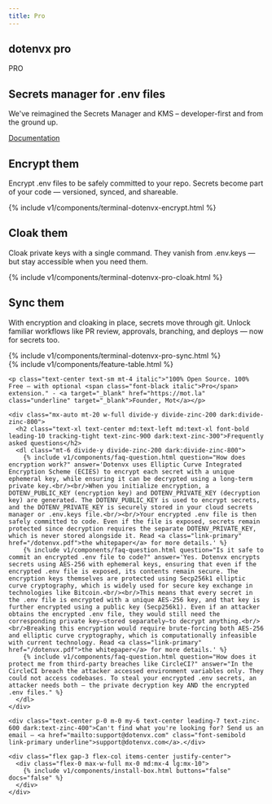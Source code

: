 ```yaml
---
title: Pro
---
```


<section class="w-full max-w-5xl mx-auto px-6 mt-10">
  <div class="flex gap-3 h-full flex-col items-center justify-center">
    <div class="flex gap-1.5 text-center leading-relaxed">
      <h1 class="font-bold tracking-tight leading-none text-zinc-950 dark:text-zinc-50 text-2xl py-1">dotenvx <span class="hidden">pro</span></h1>
      <div class="inline-block bg-[#ECD53F] text-black font-bold px-2.5 py-1 text-lg italic rounded-sm">PRO</div>
    </div>
  </div>
  <h2 class="my-5 text-center text-5xl sm:text-6xl md:text-7xl lg:text-8xl font-bold tracking-tight leading-none text-zinc-950 dark:text-[#ECD53F]">Secrets manager for .env files</h2>
  <p class="mx-auto mt-3 max-w-3xl text-center text-md md:text-lg text-zinc-600 leading-2 mb-6">We've reimagined the Secrets Manager and KMS – developer-first and from the ground up.</p>
  <p class="text-center">
    <a href="/docs/pro" class="flex flex-col gap-2"><span class="link-primary font-semibold underline">Documentation</span></a>
  </p>
</section>

<section class="w-full max-w-5xl mx-auto px-6 my-20 md:my-32">
  <div class="flex gap-10 h-full flex-col md:flex-row items-center justify-center">
    <div class="flex-1">
      <!--<h2 class="my-5 text-center md:text-start text-5xl lg:text-6xl font-bold tracking-tight leading-none text-zinc-950 dark:text-zinc-50">Encrypt your env files</h2>-->
      <h2 class="my-5 text-center md:text-start text-5xl lg:text-6xl font-bold tracking-tight leading-none text-zinc-950 dark:text-zinc-50">Encrypt them</h2>
      <p class="text-center md:text-start leading-relaxed text-md md:text-lg">Encrypt <span class="btick">.env</span> files to be safely committed to your repo. Secrets become part of your code — versioned, synced, and shareable.</p>
    </div>
    <div class="flex-1 min-w-0 w-full">
      {% include v1/components/terminal-dotenvx-encrypt.html %}
    </div>
  </div>
</section>

<section class="w-full max-w-5xl mx-auto px-6 my-20 md:my-32">
  <div class="flex gap-10 h-full flex-col md:flex-row items-center justify-center">
    <div class="flex-1">
      <!--<h2 class="my-5 text-center md:text-start text-5xl lg:text-6xl font-bold tracking-tight leading-none text-zinc-950 dark:text-zinc-50">Cloak their private keys</h2>-->
      <h2 class="my-5 text-center md:text-start text-5xl lg:text-6xl font-bold tracking-tight leading-none text-zinc-950 dark:text-zinc-50">Cloak them</h2>
      <p class="text-center md:text-start leading-relaxed text-md md:text-lg">Cloak private keys with a single command. They vanish from <span class="btick">.env.keys</span> — but stay accessible when you need them.</p>
    </div>
    <div class="flex-1 min-w-0 w-full">
      {% include v1/components/terminal-dotenvx-pro-cloak.html %}
    </div>
  </div>
</section>

<section class="w-full max-w-5xl mx-auto px-6 my-20 md:my-32">
  <div class="flex gap-10 h-full flex-col md:flex-row items-center justify-center">
    <div class="flex-1">
      <!--<h2 class="my-5 text-center md:text-start text-5xl lg:text-6xl font-bold tracking-tight leading-none text-zinc-950 dark:text-zinc-50">Sync them like code</h2>-->
      <h2 class="my-5 text-center md:text-start text-5xl lg:text-6xl font-bold tracking-tight leading-none text-zinc-950 dark:text-zinc-50">Sync them</h2>
      <p class="mx-auto mt-3 text-center md:text-start leading-relaxed text-md md:text-lg">With encryption and cloaking in place, secrets move through git. Unlock familiar workflows like PR review, approvals, branching, and deploys — now for secrets too.</p>
    </div>
    <div class="flex-1 min-w-0 w-full">
      {% include v1/components/terminal-dotenvx-pro-sync.html %}
    </div>
  </div>
</section>

<!--
<section class="w-full max-w-5xl mx-auto px-6 mt-20 md:mt-40">
  <h2 class="my-5 text-center text-5xl sm:text-6xl md:text-7xl lg:text-8xl font-bold tracking-tight leading-none text-zinc-950 dark:text-[#ECD53F]">Team Sync</h2>
  <p class="mx-auto mt-3 max-w-3xl text-center text-md md:text-lg text-zinc-600 leading-2 mb-6">Stay in sync with a single command.</p>
</section>
-->

<section class="w-full max-w-5xl mx-auto px-6">
  <div class="max-w-5xl mx-auto">
    <div class="border border-zinc-200 dark:border-zinc-800 rounded overflow-hidden">
      {% include v1/components/feature-table.html %}
    </div>

    <p class="text-center text-sm mt-4 italic">"100% Open Source. 100% Free – with optional <span class="font-black italic">Pro</span> extension." - <a target="_blank" href="https://mot.la" class="underline" target="_blank">Founder, Mot</a></p>

    <div class="mx-auto mt-20 w-full divide-y divide-zinc-200 dark:divide-zinc-800">
      <h2 class="text-xl text-center md:text-left md:text-xl font-bold leading-10 tracking-tight text-zinc-900 dark:text-zinc-300">Frequently asked questions</h2>
      <dl class="mt-6 divide-y divide-zinc-200 dark:divide-zinc-800">
        {% include v1/components/faq-question.html question="How does encryption work?" answer='Dotenvx uses Elliptic Curve Integrated Encryption Scheme (ECIES) to encrypt each secret with a unique ephemeral key, while ensuring it can be decrypted using a long-term private key.<br/><br/>When you initialize encryption, a DOTENV_PUBLIC_KEY (encryption key) and DOTENV_PRIVATE_KEY (decryption key) are generated. The DOTENV_PUBLIC_KEY is used to encrypt secrets, and the DOTENV_PRIVATE_KEY is securely stored in your cloud secrets manager or .env.keys file.<br/><br/>Your encrypted .env file is then safely committed to code. Even if the file is exposed, secrets remain protected since decryption requires the separate DOTENV_PRIVATE_KEY, which is never stored alongside it. Read <a class="link-primary" href="/dotenvx.pdf">the whitepaper</a> for more details.' %}
        {% include v1/components/faq-question.html question="Is it safe to commit an encrypted .env file to code?" answer='Yes. Dotenvx encrypts secrets using AES-256 with ephemeral keys, ensuring that even if the encrypted .env file is exposed, its contents remain secure. The encryption keys themselves are protected using Secp256k1 elliptic curve cryptography, which is widely used for secure key exchange in technologies like Bitcoin.<br/><br/>This means that every secret in the .env file is encrypted with a unique AES-256 key, and that key is further encrypted using a public key (Secp256k1). Even if an attacker obtains the encrypted .env file, they would still need the corresponding private key—stored separately—to decrypt anything.<br/><br/>Breaking this encryption would require brute-forcing both AES-256 and elliptic curve cryptography, which is computationally infeasible with current technology. Read <a class="link-primary" href="/dotenvx.pdf">the whitepaper</a> for more details.' %}
        {% include v1/components/faq-question.html question="How does it protect me from third-party breaches like CircleCI?" answer="In the CircleCI breach the attacker accessed environment variables only. They could not access codebases. To steal your encrypted .env secrets, an attacker needs both – the private decryption key AND the encrypted .env files." %}
      </dl>
    </div>

    <div class="text-center p-0 m-0 my-6 text-center leading-7 text-zinc-600 dark:text-zinc-400">Can't find what you're looking for? Send us an email – <a href="mailto:support@dotenvx.com" class="font-semibold link-primary underline">support@dotenvx.com</a>.</div>

    <div class="flex gap-3 flex-col items-center justify-center">
      <div class="flex-0 max-w-full mx-0 md:mx-4 lg:mx-10">
        {% include v1/components/install-box.html buttons="false" docs="false" %}
      </div>
    </div>
  </div>
</section>
